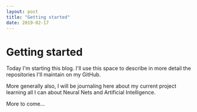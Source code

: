 ```yaml
---
layout: post
title: "Getting started"
date: 2019-02-17
---
```


# Getting started 

Today I'm starting this blog. I'll use this space to describe in more detail the repositories I'll maintain on my GitHub. 

More generally also, I will be journaling here about my current project learning all I can about Neural Nets and Artificial Intelligence.

More to come...

